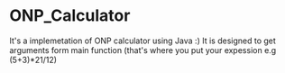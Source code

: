 # ONP_Calculator
It's a implemetation of ONP calculator using Java :)
It is designed to get arguments form main function (that's where you put your expession e.g (5+3)*21/12)
